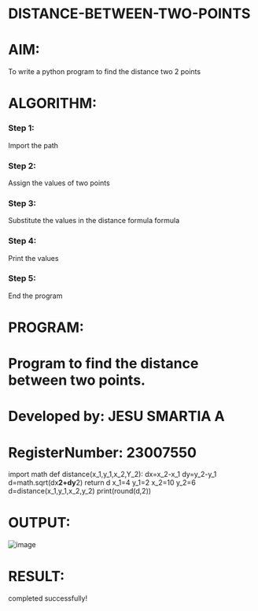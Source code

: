 # DISTANCE-BETWEEN-TWO-POINTS
# AIM:
To write a python program to find the distance two 2 points

# ALGORITHM:
### Step 1:
Import the path

### Step 2:
Assign the values of two points

### Step 3:
Substitute the values in the distance formula formula

### Step 4:
Print the values

### Step 5:
End the program

# PROGRAM:
# Program to find the distance between two points.
# Developed by: JESU SMARTIA A
# RegisterNumber: 23007550
import math
def distance(x_1,y_1,x_2,Y_2):
    dx=x_2-x_1
    dy=y_2-y_1
    d=math.sqrt(dx**2+dy**2)
    return d
x_1=4
y_1=2
x_2=10
y_2=6
d=distance(x_1,y_1,x_2,y_2)
print(round(d,2))
# OUTPUT:

![image](https://github.com/ArchanaSharikalHarinarayanan/DISTANCE-BETWEEN-TWO-POINTS/assets/148514819/59d4d5a9-85d4-4846-b8d7-58a021269646)

# RESULT:
completed successfully!
